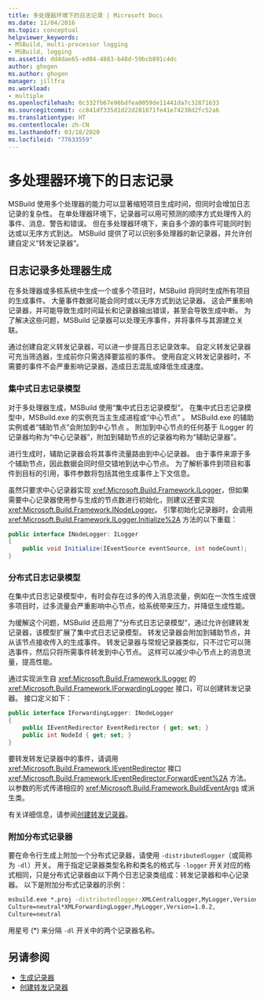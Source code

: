 ```yaml
---
title: 多处理器环境下的日志记录 | Microsoft Docs
ms.date: 11/04/2016
ms.topic: conceptual
helpviewer_keywords:
- MSBuild, multi-processor logging
- MSBuild, logging
ms.assetid: dd4dae65-ed04-4883-b48d-59bcb891c4dc
author: ghogen
ms.author: ghogen
manager: jillfra
ms.workload:
- multiple
ms.openlocfilehash: 0c332fb67e96bdfea0059de11441da7c32871633
ms.sourcegitcommit: cc841df335d1d22d281871fe41e74238d2fc52a6
ms.translationtype: HT
ms.contentlocale: zh-CN
ms.lasthandoff: 03/18/2020
ms.locfileid: "77633559"
---
```

# <a name="logging-in-a-multi-processor-environment"></a>多处理器环境下的日志记录

MSBuild 使用多个处理器的能力可以显著缩短项目生成时间，但同时会增加日志记录的复杂性。 在单处理器环境下，记录器可以用可预测的顺序方式处理传入的事件、消息、警告和错误。 但在多处理器环境下，来自多个源的事件可能同时到达或以无序方式到达。 MSBuild 提供了可以识别多处理器的新记录器，并允许创建自定义“转发记录器”。

## <a name="log-multiple-processor-builds"></a>日志记录多处理器生成

在多处理器或多核系统中生成一个或多个项目时，MSBuild 将同时生成所有项目的生成事件。 大量事件数据可能会同时或以无序方式到达记录器。 这会严重影响记录器，并可能导致生成时间延长和记录器输出错误，甚至会导致生成中断。 为了解决这些问题，MSBuild 记录器可以处理无序事件，并将事件与其源建立关联。

通过创建自定义转发记录器，可以进一步提高日志记录效率。 自定义转发记录器可充当筛选器，生成前你只需选择要监视的事件。 使用自定义转发记录器时，不需要的事件不会严重影响记录器，造成日志混乱或降低生成速度。

### <a name="central-logging-model"></a>集中式日志记录模型

对于多处理器生成，MSBuild 使用“集中式日志记录模型”。 在集中式日志记录模型中，MSBuild.exe 的实例充当主生成进程或“中心节点”  。 MSBuild.exe 的辅助实例或者“辅助节点”会附加到中心节点  。 附加到中心节点的任何基于 ILogger 的记录器均称为“中心记录器”，附加到辅助节点的记录器均称为“辅助记录器”。

进行生成时，辅助记录器会将其事件流量路由到中心记录器。 由于事件来源于多个辅助节点，因此数据会同时但交错地到达中心节点。 为了解析事件到项目和事件到目标的引用，事件参数将包括其他生成事件上下文信息。

虽然只要求中心记录器实现 <xref:Microsoft.Build.Framework.ILogger>，但如果需要中心记录器使用参与生成的节点数进行初始化，则建议还要实现 <xref:Microsoft.Build.Framework.INodeLogger>。 引擎初始化记录器时，会调用 <xref:Microsoft.Build.Framework.ILogger.Initialize%2A> 方法的以下重载：

```csharp
public interface INodeLogger: ILogger
{
    public void Initialize(IEventSource eventSource, int nodeCount);
}
```

### <a name="distributed-logging-model"></a>分布式日志记录模型

在集中式日志记录模型中，有时会存在过多的传入消息流量，例如在一次性生成很多项目时，过多流量会严重影响中心节点，给系统带来压力，并降低生成性能。

为缓解这个问题，MSBuild 还启用了“分布式日志记录模型”，通过允许创建转发记录器，该模型扩展了集中式日志记录模型。 转发记录器会附加到辅助节点，并从该节点接收传入的生成事件。 转发记录器与常规记录器类似，只不过它可以筛选事件，然后只将所需事件转发到中心节点。 这样可以减少中心节点上的消息流量，提高性能。

 通过实现派生自 <xref:Microsoft.Build.Framework.ILogger> 的 <xref:Microsoft.Build.Framework.IForwardingLogger> 接口，可以创建转发记录器。 接口定义如下：

```csharp
public interface IForwardingLogger: INodeLogger
{
    public IEventRedirector EventRedirector { get; set; }
    public int NodeId { get; set; }
}
```

要转发转发记录器中的事件，请调用 <xref:Microsoft.Build.Framework.IEventRedirector> 接口 <xref:Microsoft.Build.Framework.IEventRedirector.ForwardEvent%2A> 方法。 以参数的形式传递相应的 <xref:Microsoft.Build.Framework.BuildEventArgs> 或派生类。

有关详细信息，请参阅[创建转发记录器](../msbuild/creating-forwarding-loggers.md)。

### <a name="attaching-a-distributed-logger"></a>附加分布式记录器

要在命令行生成上附加一个分布式记录器，请使用 `-distributedlogger`（或简称为 `-dl`）开关。 用于指定记录器类型名称和类名的格式与 `-logger` 开关对应的格式相同，只是分布式记录器由以下两个日志记录类组成：转发记录器和中心记录器。 以下是附加分布式记录器的示例：

```cmd
msbuild.exe *.proj -distributedlogger:XMLCentralLogger,MyLogger,Version=1.0.2,
Culture=neutral*XMLForwardingLogger,MyLogger,Version=1.0.2,
Culture=neutral
```

用星号 (*) 来分隔 `-dl` 开关中的两个记录器名称。

## <a name="see-also"></a>另请参阅

- [生成记录器](../msbuild/build-loggers.md)
- [创建转发记录器](../msbuild/creating-forwarding-loggers.md)
